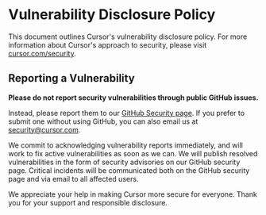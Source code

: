 # Vulnerability Disclosure Policy

This document outlines Cursor's vulnerability disclosure policy. For more information about Cursor's approach to security, please visit [cursor.com/security](https://cursor.com/security).

## Reporting a Vulnerability

**Please do not report security vulnerabilities through public GitHub issues.**

Instead, please report them to our [GitHub Security page](https://github.com/getcursor/cursor/security). If you prefer to submit one without using GitHub, you can also email us at [security@cursor.com](mailto:security@cursor.com).

We commit to acknowledging vulnerability reports immediately, and will work to fix active vulnerabilities as soon as we can. We will publish resolved vulnerabilities in the form of security advisories on our GitHub security page. Critical incidents will be communicated both on the GitHub security page and via email to all affected users.

We appreciate your help in making Cursor more secure for everyone. Thank you for your support and responsible disclosure.

